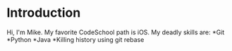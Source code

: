 Introduction
==========

Hi, I'm Mike.
My favorite CodeSchool path is iOS.
My deadly skills are:
*Git
*Python
*Java
*Killing history using git rebase

